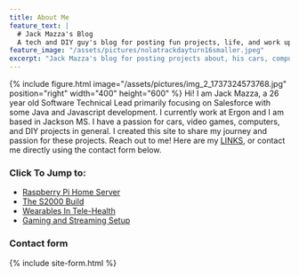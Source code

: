 ```yaml
---
title: About Me
feature_text: |
  # Jack Mazza's Blog
  A tech and DIY guy's blog for posting fun projects, life, and work updates.
feature_image: "/assets/pictures/nolatrackdayturn16smaller.jpeg" 
excerpt: "Jack Mazza's blog for posting projects about, his cars, computers, life, and work updates."
---
```

{% include figure.html image="/assets/pictures/img_2_1737324573768.jpg" position="right" width="400" height="600" %} Hi! I am Jack Mazza, a 26 year old Software Technical Lead primarily focusing on Salesforce with some Java and Javascript development. I currently work at Ergon and I am based in Jackson MS. I have a passion for cars, video games, computers, and DIY projects in general. I created this site to share my journey and passion for these projects. Reach out to me! Here are my [LINKS](https://links.jackmazza.xyz/@jackmazza), or contact me directly using the contact form below.




### Click To Jump to:

* [Raspberry Pi Home Server](/categories#raspberry-pi/)
* [The S2000 Build](/categories#s2000)
* [Wearables In Tele-Health](/categories#research)
* [Gaming and Streaming Setup](/categories#gaming-setup)


### Contact form

{% include site-form.html %}
